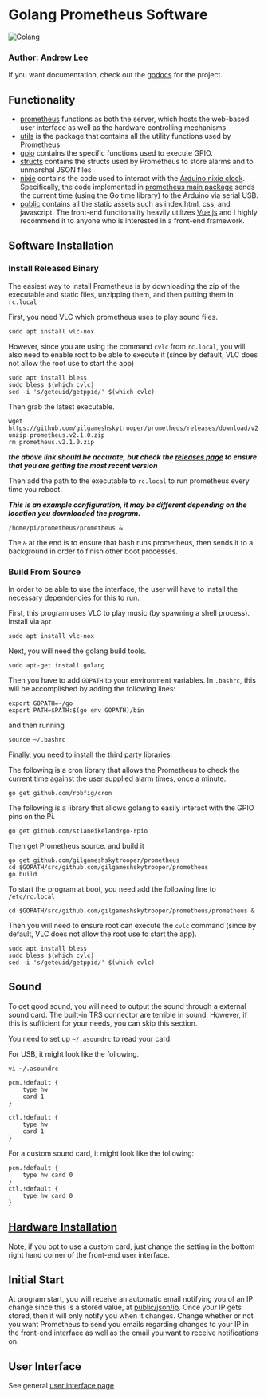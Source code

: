 # Golang Prometheus Software

![Golang](https://68.media.tumblr.com/93601f0c11deeb9189b152096ffe8ec3/tumblr_ormg9e9Zr51s5a4bko1_1280.png)

### Author: Andrew Lee

If you want documentation, check out the [godocs](https://godoc.org/github.com/gilgameshskytrooper/prometheus) for the project.

## Functionality

- [prometheus](https://godoc.org/github.com/gilgameshskytrooper/prometheus/prometheus) functions as both the server, which hosts the web-based user interface as well as the hardware controlling mechanisms
- [utils](https://godoc.org/github.com/gilgameshskytrooper/prometheus/utils) is the package that contains all the utility functions used by Prometheus
- [gpio](https://godoc.org/github.com/gilgameshskytrooper/prometheus/gpio) contains the specific functions used to execute GPIO.
- [structs](https://godoc.org/github.com/gilgameshskytrooper/prometheus/structs) contains the structs used by Prometheus to store alarms and to unmarshal JSON files
- [nixie](https://godoc.org/github.com/gilgameshskytrooper/prometheus/nixie) contains the code used to interact with the [Arduino nixie clock](https://gra-afch.com/product-category/shield-nixie-clock-for-arduino/). Specifically, the code implemented in [prometheus main package](https://github.com/gilgameshskytrooper/prometheus/blob/master/prometheus.go) sends the current time (using the Go time library) to the Arduino via serial USB.
- [public](public/) contains all the static assets such as index.html, css, and javascript. The front-end functionality heavily utilizes [Vue.js](https://vuejs.org/) and I highly recommend it to anyone who is interested in a front-end framework.

## Software Installation

### Install Released Binary

The easiest way to install Prometheus is by downloading the zip of the executable and static files, unzipping them, and then putting them in `rc.local`

First, you need VLC which prometheus uses to play sound files.

```
sudo apt install vlc-nox
```

However, since you are using the command `cvlc` from `rc.local`, you will also need to enable root to be able to execute it (since by default, VLC does not allow the root use to start the app)
```
sudo apt install bless
sudo bless $(which cvlc)
sed -i 's/geteuid/getppid/' $(which cvlc)
```


Then grab the latest executable.

```
wget https://github.com/gilgameshskytrooper/prometheus/releases/download/v2.1.0/prometheus.v2.1.0.zip
unzip prometheus.v2.1.0.zip
rm prometheus.v2.1.0.zip
```

***the above link should be accurate, but check the [releases page](https://github.com/gilgameshskytrooper/prometheus/releases) to ensure that you are getting the most recent version***

Then add the path to the executable to `rc.local` to run prometheus every time you reboot.

***This is an example configuration, it may be different depending on the location you downloaded the program.***

```
/home/pi/prometheus/prometheus &
```

The `&` at the end is to ensure that bash runs prometheus, then sends it to a background in order to finish other boot processes.

### Build From Source
In order to be able to use the interface, the user will have to install the necessary dependencies for this to run.

First, this program uses VLC to play music (by spawning a shell process). Install via `apt`

```
sudo apt install vlc-nox
```

Next, you will need the golang build tools.

```
sudo apt-get install golang
```

Then you have to add `GOPATH` to your environment variables. In `.bashrc`, this will be accomplished by adding the following lines:

```
export GOPATH=~/go
export PATH=$PATH:$(go env GOPATH)/bin
```

and then running

```
source ~/.bashrc
```

Finally, you need to install the third party libraries.

The following is a cron library that allows the Prometheus to check the current time against the user supplied alarm times, once a minute.

```
go get github.com/robfig/cron
```

The following is a library that allows golang to easily interact with the GPIO pins on the Pi.

```
go get github.com/stianeikeland/go-rpio
```

Then get Prometheus source. and build it
```
go get github.com/gilgameshskytrooper/prometheus
cd $GOPATH/src/github.com/gilgameshskytrooper/prometheus
go build
```


To start the program at boot, you need add the following line to `/etc/rc.local`
```
cd $GOPATH/src/github.com/gilgameshskytrooper/prometheus/prometheus &
```

Then you will need to ensure root can execute the `cvlc` command (since by default, VLC does not allow the root use to start the app).
```
sudo apt install bless
sudo bless $(which cvlc)
sed -i 's/geteuid/getppid/' $(which cvlc)
```


## Sound
To get good sound, you will need to output the sound through a external sound card. The built-in TRS connector are terrible in sound. However, if this is sufficient for your needs, you can skip this section.

You need to set up `~/.asoundrc` to read your card.

For USB, it might look like the following.

```
vi ~/.asoundrc

pcm.!default {
    type hw
    card 1
}

ctl.!default {
    type hw
    card 1
}
```

For a custom sound card, it might look like the following:

```
pcm.!default {
	type hw card 0
}
ctl.!default {
	type hw card 0
}
```

## [Hardware Installation](Quickstart.md#HardwareStuff)

Note, if you opt to use a custom card, just change the setting in the bottom right hand corner of the front-end user interface.

## Initial Start
At program start, you will receive an automatic email notifying you of an IP change since this is a stored value, at [public/json/ip](public/json/ip). Once your IP gets stored, then it will only notify you when it changes. Change whether or not you want Prometheus to send you emails regarding changes to your IP in the front-end interface as well as the email you want to receive notifications on.

## User Interface
See general [user interface page](https://github.com/gilgameshskytrooper/Prometheus/wiki/User-Interface-Tutorial)
